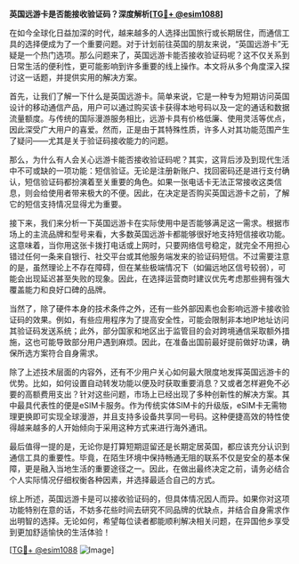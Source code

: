 **英国远游卡是否能接收验证码？深度解析[[TG💪+ @esim1088](https://t.me/s/esim1088)]**

在如今全球化日益加深的时代，越来越多的人选择出国旅行或长期居住，而通信工具的选择便成为了一个重要问题。对于计划前往英国的朋友来说，“英国远游卡”无疑是一个热门选项。那么问题来了，英国远游卡能否接收验证码呢？这不仅关系到日常生活的便利性，更可能影响到许多重要的线上操作。本文将从多个角度深入探讨这一话题，并提供实用的解决方案。

首先，让我们了解一下什么是英国远游卡。简单来说，它是一种专为短期访问英国设计的移动通信产品，用户可以通过购买该卡获得本地号码以及一定的通话和数据流量额度。与传统的国际漫游服务相比，远游卡具有价格低廉、使用灵活等优点，因此深受广大用户的喜爱。然而，正是由于其特殊性质，许多人对其功能范围产生了疑问——尤其是关于验证码接收能力的问题。

那么，为什么有人会关心远游卡能否接收验证码呢？其实，这背后涉及到现代生活中不可或缺的一项功能：短信验证。无论是注册新账户、找回密码还是进行支付确认，短信验证码都扮演着至关重要的角色。如果一张电话卡无法正常接收这类信息，则会给使用者带来极大的不便。因此，在决定是否购买英国远游卡之前，了解它的短信支持情况显得尤为重要。

接下来，我们来分析一下英国远游卡在实际使用中是否能够满足这一需求。根据市场上的主流品牌和型号来看，大多数英国远游卡都能够很好地支持短信接收功能。这意味着，当你用这张卡拨打电话或上网时，只要网络信号稳定，就完全不用担心错过任何一条来自银行、社交平台或其他服务端发来的验证码短信。不过需要注意的是，虽然理论上不存在障碍，但在某些极端情况下（如偏远地区信号较弱），可能会出现延迟甚至失败的现象。因此，在选择运营商时建议优先考虑那些拥有强大覆盖能力和良好口碑的品牌。

当然了，除了硬件本身的技术条件之外，还有一些外部因素也会影响远游卡接收验证码的效果。例如，有些应用程序为了提高安全性，可能会限制非本地IP地址访问其验证码发送系统；此外，部分国家和地区出于监管目的会对跨境通信采取额外措施，这也可能导致部分用户遇到麻烦。因此，在准备出国前最好提前做好功课，确保所选方案符合自身需求。

除了上述技术层面的内容外，还有不少用户关心如何最大限度地发挥英国远游卡的优势。比如，如何设置自动转发功能以便及时获取重要消息？又或者怎样避免不必要的高额费用支出？针对这些问题，市场上已经出现了多种创新性的解决方案。其中最具代表性的便是eSIM卡服务。作为传统实体SIM卡的升级版，eSIM卡无需物理更换即可实现全球漫游，并且支持多设备共享同一号码。这种便捷高效的特性使得越来越多的人开始倾向于采用这种方式来进行海外通讯。

最后值得一提的是，无论你是打算短期逗留还是长期定居英国，都应该充分认识到通信工具的重要性。毕竟，在陌生环境中保持畅通无阻的联系不仅是安全的基本保障，更是融入当地生活的重要途径之一。因此，在做出最终决定之前，请务必结合个人实际情况仔细权衡各种因素，并选择最适合自己的方式。

综上所述，英国远游卡是可以接收验证码的，但具体情况因人而异。如果你对这项功能特别在意的话，不妨多花些时间去研究不同品牌的优缺点，并结合自身需求作出明智的选择。无论如何，希望每位读者都能顺利解决相关问题，在异国他乡享受到更加舒适愉快的生活体验！

[[TG💪+ @esim1088](https://t.me/s/esim1088) ![Image](https://i.postimg.cc/4NQfJmqS/Snipaste-2025-05-13-00-14-12.png)]